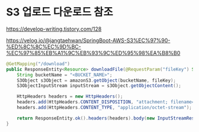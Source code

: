 # S3 업로드 다운로드 참조

https://develop-writing.tistory.com/128

https://velog.io/@jangtaehwan/SpringBoot-AWS-S3%EC%97%90-%ED%8C%8C%EC%9D%BC-%EC%97%85%EB%A1%9C%EB%93%9C%ED%95%98%EA%B8%B0

~~~java
@GetMapping("/download")
public ResponseEntity<Resource> downloadFile(@RequestParam("fileKey") String fileKey) throws IOException {
    String bucketName = "<BUCKET_NAME>";
    S3Object s3Object = amazonS3.getObject(bucketName, fileKey);
    S3ObjectInputStream inputStream = s3Object.getObjectContent();

    HttpHeaders headers = new HttpHeaders();
    headers.add(HttpHeaders.CONTENT_DISPOSITION, "attachment; filename=" + fileKey);
    headers.add(HttpHeaders.CONTENT_TYPE, "application/octet-stream");

    return ResponseEntity.ok().headers(headers).body(new InputStreamResource(inputStream));
}
~~~
